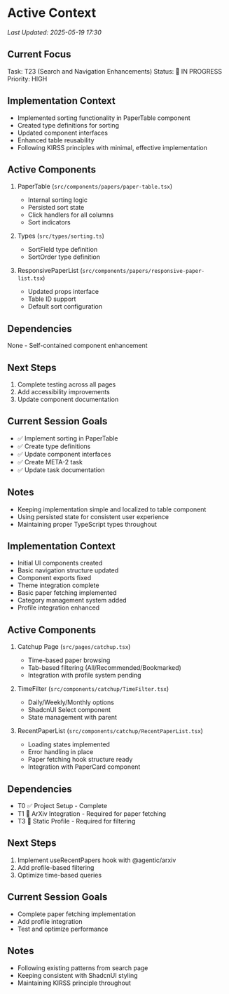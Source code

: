 # Active Context
*Last Updated: 2025-05-19 17:30*

## Current Focus
Task: T23 (Search and Navigation Enhancements)
Status: 🔄 IN PROGRESS
Priority: HIGH

## Implementation Context
- Implemented sorting functionality in PaperTable component
- Created type definitions for sorting
- Updated component interfaces
- Enhanced table reusability
- Following KIRSS principles with minimal, effective implementation

## Active Components
1. PaperTable (`src/components/papers/paper-table.tsx`)
   - Internal sorting logic
   - Persisted sort state
   - Click handlers for all columns
   - Sort indicators
   
2. Types (`src/types/sorting.ts`)
   - SortField type definition
   - SortOrder type definition

3. ResponsivePaperList (`src/components/papers/responsive-paper-list.tsx`)
   - Updated props interface
   - Table ID support
   - Default sort configuration

## Dependencies
None - Self-contained component enhancement

## Next Steps
1. Complete testing across all pages
2. Add accessibility improvements
3. Update component documentation

## Current Session Goals
- ✅ Implement sorting in PaperTable
- ✅ Create type definitions
- ✅ Update component interfaces
- ✅ Create META-2 task
- ✅ Update task documentation

## Notes
- Keeping implementation simple and localized to table component
- Using persisted state for consistent user experience
- Maintaining proper TypeScript types throughout

## Implementation Context
- Initial UI components created
- Basic navigation structure updated
- Component exports fixed
- Theme integration complete
- Basic paper fetching implemented
- Category management system added
- Profile integration enhanced

## Active Components
1. Catchup Page (`src/pages/catchup.tsx`)
   - Time-based paper browsing
   - Tab-based filtering (All/Recommended/Bookmarked)
   - Integration with profile system pending

2. TimeFilter (`src/components/catchup/TimeFilter.tsx`)
   - Daily/Weekly/Monthly options
   - ShadcnUI Select component
   - State management with parent

3. RecentPaperList (`src/components/catchup/RecentPaperList.tsx`)
   - Loading states implemented
   - Error handling in place
   - Paper fetching hook structure ready
   - Integration with PaperCard component

## Dependencies
- T0 ✅ Project Setup - Complete
- T1 🔄 ArXiv Integration - Required for paper fetching
- T3 🔄 Static Profile - Required for filtering

## Next Steps
1. Implement useRecentPapers hook with @agentic/arxiv
2. Add profile-based filtering
3. Optimize time-based queries

## Current Session Goals
- Complete paper fetching implementation
- Add profile integration
- Test and optimize performance

## Notes
- Following existing patterns from search page
- Keeping consistent with ShadcnUI styling
- Maintaining KIRSS principle throughout
